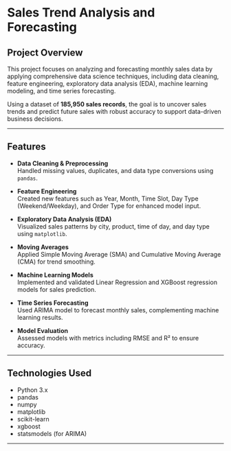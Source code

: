 # Sales Trend Analysis and Forecasting

## Project Overview
This project focuses on analyzing and forecasting monthly sales data by applying comprehensive data science techniques, including data cleaning, feature engineering, exploratory data analysis (EDA), machine learning modeling, and time series forecasting.

Using a dataset of **185,950 sales records**, the goal is to uncover sales trends and predict future sales with robust accuracy to support data-driven business decisions.

---

## Features

- **Data Cleaning & Preprocessing**  
  Handled missing values, duplicates, and data type conversions using `pandas`.

- **Feature Engineering**  
  Created new features such as Year, Month, Time Slot, Day Type (Weekend/Weekday), and Order Type for enhanced model input.

- **Exploratory Data Analysis (EDA)**  
  Visualized sales patterns by city, product, time of day, and day type using `matplotlib`.

- **Moving Averages**  
  Applied Simple Moving Average (SMA) and Cumulative Moving Average (CMA) for trend smoothing.

- **Machine Learning Models**  
  Implemented and validated Linear Regression and XGBoost regression models for sales prediction.

- **Time Series Forecasting**  
  Used ARIMA model to forecast monthly sales, complementing machine learning results.

- **Model Evaluation**  
  Assessed models with metrics including RMSE and R² to ensure accuracy.

---

## Technologies Used

- Python 3.x  
- pandas  
- numpy  
- matplotlib  
- scikit-learn  
- xgboost  
- statsmodels (for ARIMA)  

---

